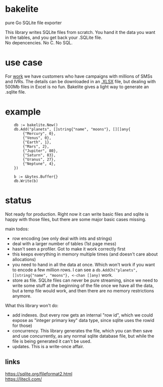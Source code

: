 # bakelite
pure Go SQLite file exporter

This library writes SQLite files from scratch. You hand it the data you want in
the tables, and you get back your .SQLite file.  
No depencencies. No C. No SQL.


# use case

For [work](https://www.engagespark.com) we have customers who have campaigns
with millions of SMSs and IVRs. The details can be downloaded in an
[.XLSX](https://github.com/alicebob/streamxlsx) file, but dealing with 500Mb
files in Excel is no fun. Bakelite gives a light way to generate an .sqlite
file.


# example

```
    db := bakelite.New()
    db.Add("planets", []string{"name", "moons"}, [][]any{
        {"Mercury", 0},
        {"Venus", 0},
        {"Earth", 1},
        {"Mars", 2},
        {"Jupiter", 80},
        {"Saturn", 83},
        {"Uranus", 27},
        {"Neptune", 4},
    })

    b := &bytes.Buffer{}
    db.Write(b)
```


# status

Not ready for production. Right now it can write basic files and sqlite is
happy with those files, but there are some major basic cases missing.

main todos:
  - row encoding (we only deal with ints and strings)
  - deal with a larger number of tables (1st page mess)
  - hasn't seen a profiler. Got to make it work correctly first
  - this keeps everything in memory multiple times (and doesn't care about allocations)
  - you need to hand in all the data at once. Which won't work if you want to
    encode a few million rows. I can see a `db.AddCh("planets", []string{"name", "moons"}, <-chan []any)` work.
  - store as file. SQLite files can never be pure streaming, since we need to
    write some stuff at the beginning of the file once we have all the data,
	but a temp file would work, and then there are no memory restrictions anymore.

What this library won't do:
  - add indexes. (but every row gets an internal "row id", which we could
    expose as "integer primary key" data type, since sqlite uses the rowid for
	those)
  - concurrency. This library generates the file, which you can then save and
    use concurrently, as any normal sqlite database file, but while the file is
	being generated it can't be used.
  - updates. This is a write-once affair.



## links

https://sqlite.org/fileformat2.html  
https://litecli.com/  
